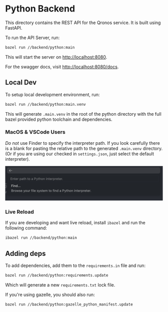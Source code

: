 # Python Backend

This directory contains the REST API for the Qronos service. It is built using FastAPI.

To run the API Server, run:

```bash
bazel run //backend/python:main
```

This will start the server on [http://localhost:8080](http://localhost:8080).

For the swagger docs, visit [http://localhost:8080/docs](http://localhost:8080/docs).

## Local Dev

To setup local development environment, run:

```bash
bazel run //backend/python:main.venv
```

This will generate `.main.venv` in the root of the python directory with the full bazel provided python toolchain and dependencies.

### MacOS & VSCode Users

_Do not_ use Finder to specify the interpreter path. If you look carefully there is a blank for pasting the relative path to the generated `.main.venv` directory. (Or if you are using our checked in `settings.json`, just select the default interpreter).

![image](../../docs/python_select_interpreter.png)

### Live Reload

If you are developing and want live reload, install `ibazel` and run the following command:

```bash
ibazel run //backend/python:main
```

## Adding deps

To add dependencies, add them to the `requirements.in` file and run:

```bash
bazel run //backend/python:requirements.update
```

Which will generate a new `requirements.txt` lock file.

If you're using gazelle, you should also run:

```bash
bazel run //backend/python:gazelle_python_manifest.update
```
